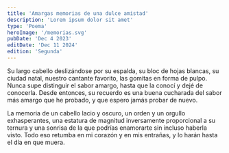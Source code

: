 ```yaml
---
title: 'Amargas memorias de una dulce amistad'
description: 'Lorem ipsum dolor sit amet'
type: 'Poema'
heroImage: '/memorias.svg'
pubDate: 'Dec 4 2023'
editDate: 'Dec 11 2024'
edition: 'Segunda'
---
```


Su largo cabello deslizándose por su espalda, su bloc de hojas blancas, su ciudad natal, nuestro cantante favorito, las gomitas en forma de pulpo. Nunca supe distinguir el sabor amargo, hasta que la conocí y dejé de conocerla. Desde entonces, su recuerdo es una buena cucharada del sabor más amargo que he probado, y que espero jamás probar de nuevo.

La memoria de un cabello lacio y oscuro, un orden y un orgullo exhasperantes, una estatura de magnitud inversamente proporcional a su ternura y una sonrisa de la que podrías enamorarte sin incluso haberla visto. Todo eso retumba en mi corazón y en mis entrañas, y lo harán hasta el día en que muera.
